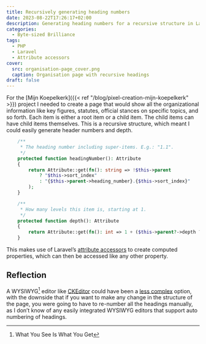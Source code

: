 ```yaml
---
title: Recursively generating heading numbers
date: 2023-08-22T17:26:17+02:00
description: Generating heading numbers for a recursive structure in Laravel using attribute accessors
categories:
  - Byte-sized Brilliance
tags:
  - PHP
  - Laravel
  - Attribute accessors
cover:
  src: organisation-page_cover.png
  caption: Organisation page with recursive headings
draft: false
---
```


For the [Mijn Koepelkerk]({{< ref "/blog/pixel-creation-mijn-koepelkerk" >}}) project I needed to create a page that
would show all the organizational information like key figures, statutes, official stances on specific topics, and so
forth. Each item is either a root item or a child item. The child items can have child items themselves. This is a
recursive structure, which meant I could easily generate header numbers and
depth.

```php
    /**
     * The heading number including super-items. E.g.: "1.1".
     */
    protected function headingNumber(): Attribute
    {
        return Attribute::get(fn(): string => !$this->parent
            ? "$this->sort_index"
            : "{$this->parent->heading_number}.{$this->sort_index}"
        );
    }

    /**
     * How many levels this item is, starting at 1.
     */
    protected function depth(): Attribute
    {
        return Attribute::get(fn(): int => 1 + ($this->parent?->depth ?? 0));
    }
```

This makes use of Laravel’s [attribute accessors](https://laravel.com/docs/10.x/eloquent-mutators#defining-an-accessor)
to create computed properties, which can then be accessed like any other property.

## Reflection

A WYSIWYG[^1] editor like [CKEditor](https://ckeditor.com/) could have been
a [less complex](https://grugbrain.dev/#grug-on-complexity) option, with the downside
that if you want to make any change in the structure of the page, you were going to have to re-number all the headings
manually, as I don’t know of any easily integrated WYSIWYG editors that support auto numbering of headings.

[^1]: What You See Is What You Get